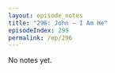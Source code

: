 ```yaml
---
layout: episode_notes
title: "296: John — I Am He"
episodeIndex: 299
permalink: /ep/296
---
```

No notes yet.
